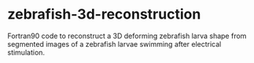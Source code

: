 # zebrafish-3d-reconstruction
 Fortran90 code to reconstruct a 3D deforming zebrafish larva shape from segmented images of a zebrafish larvae swimming after electrical stimulation.
